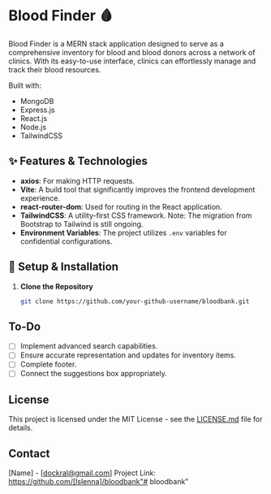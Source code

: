 # Blood Finder 🩸

Blood Finder is a MERN stack application designed to serve as a comprehensive inventory for blood and blood donors across a network of clinics. With its easy-to-use interface, clinics can effortlessly manage and track their blood resources.

Built with:
- MongoDB
- Express.js
- React.js
- Node.js
- TailwindCSS


## ✨ Features & Technologies

- **axios**: For making HTTP requests.
- **Vite**: A build tool that significantly improves the frontend development experience.
- **react-router-dom**: Used for routing in the React application.
- **TailwindCSS**: A utility-first CSS framework. Note: The migration from Bootstrap to Tailwind is still ongoing.
- **Environment Variables**: The project utilizes `.env` variables for confidential configurations.


## 🚀 Setup & Installation

1. **Clone the Repository**

   ```bash
   git clone https://github.com/your-github-username/bloodbank.git

## To-Do

- [ ] Implement advanced search capabilities.
- [ ] Ensure accurate representation and updates for inventory items.
- [ ] Complete footer.
- [ ] Connect the suggestions box appropriately.

## License

This project is licensed under the MIT License - see the [LICENSE.md](LICENSE.md) file for details.

## Contact

[Name] - [dockral@gmail.com]
Project Link: https://github.com/[Islenna]/bloodbank"# bloodbank" 
